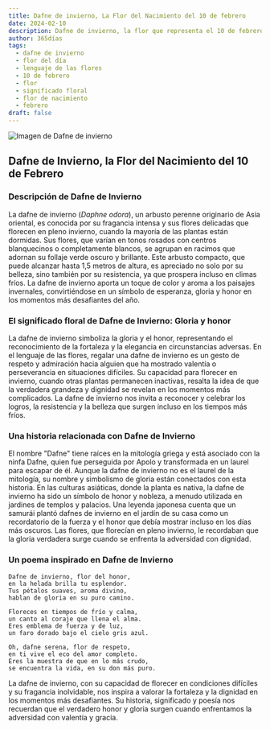 ```yaml
---
title: Dafne de invierno, La Flor del Nacimiento del 10 de febrero
date: 2024-02-10
description: Dafne de invierno, la flor que representa el 10 de febrero, simboliza Gloria y honor. Descubre su fascinante historia, significado en el lenguaje de las flores y una poesía que celebra su belleza.
author: 365días
tags:
  - dafne de invierno
  - flor del día
  - lenguaje de las flores
  - 10 de febrero
  - flor
  - significado floral
  - flor de nacimiento
  - febrero
draft: false
---
```



![Imagen de Dafne de invierno](https://cdn.pixabay.com/photo/2017/10/03/23/34/daphne-2814611_1280.jpg#center)


## Dafne de Invierno, la Flor del Nacimiento del 10 de Febrero

### Descripción de Dafne de Invierno

La dafne de invierno (_Daphne odora_), un arbusto perenne originario de Asia oriental, es conocida por su fragancia intensa y sus flores delicadas que florecen en pleno invierno, cuando la mayoría de las plantas están dormidas. Sus flores, que varían en tonos rosados con centros blanquecinos o completamente blancos, se agrupan en racimos que adornan su follaje verde oscuro y brillante. Este arbusto compacto, que puede alcanzar hasta 1,5 metros de altura, es apreciado no solo por su belleza, sino también por su resistencia, ya que prospera incluso en climas fríos. La dafne de invierno aporta un toque de color y aroma a los paisajes invernales, convirtiéndose en un símbolo de esperanza, gloria y honor en los momentos más desafiantes del año.

### El significado floral de Dafne de Invierno: Gloria y honor

La dafne de invierno simboliza la gloria y el honor, representando el reconocimiento de la fortaleza y la elegancia en circunstancias adversas. En el lenguaje de las flores, regalar una dafne de invierno es un gesto de respeto y admiración hacia alguien que ha mostrado valentía o perseverancia en situaciones difíciles. Su capacidad para florecer en invierno, cuando otras plantas permanecen inactivas, resalta la idea de que la verdadera grandeza y dignidad se revelan en los momentos más complicados. La dafne de invierno nos invita a reconocer y celebrar los logros, la resistencia y la belleza que surgen incluso en los tiempos más fríos.

### Una historia relacionada con Dafne de Invierno

El nombre "Dafne" tiene raíces en la mitología griega y está asociado con la ninfa Dafne, quien fue perseguida por Apolo y transformada en un laurel para escapar de él. Aunque la dafne de invierno no es el laurel de la mitología, su nombre y simbolismo de gloria están conectados con esta historia. En las culturas asiáticas, donde la planta es nativa, la dafne de invierno ha sido un símbolo de honor y nobleza, a menudo utilizada en jardines de templos y palacios. Una leyenda japonesa cuenta que un samurái plantó dafnes de invierno en el jardín de su casa como un recordatorio de la fuerza y el honor que debía mostrar incluso en los días más oscuros. Las flores, que florecían en pleno invierno, le recordaban que la gloria verdadera surge cuando se enfrenta la adversidad con dignidad.

### Un poema inspirado en Dafne de Invierno

```
Dafne de invierno, flor del honor,  
en la helada brilla tu esplendor.  
Tus pétalos suaves, aroma divino,  
hablan de gloria en su puro camino.  

Floreces en tiempos de frío y calma,  
un canto al coraje que llena el alma.  
Eres emblema de fuerza y de luz,  
un faro dorado bajo el cielo gris azul.  

Oh, dafne serena, flor de respeto,  
en ti vive el eco del amor completo.  
Eres la muestra de que en lo más crudo,  
se encuentra la vida, en su don más puro.  
```

La dafne de invierno, con su capacidad de florecer en condiciones difíciles y su fragancia inolvidable, nos inspira a valorar la fortaleza y la dignidad en los momentos más desafiantes. Su historia, significado y poesía nos recuerdan que el verdadero honor y gloria surgen cuando enfrentamos la adversidad con valentía y gracia.